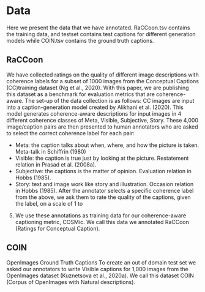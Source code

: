 # Data

Here we present the data that we have annotated. RaCCoon.tsv contains the training data, and testset contains test captions for different generation models while COIN.tsv contains the ground truth captions.

## RaCCoon
We have collected ratings on the quality of different image descriptions with coherence labels for a subset of 1000 images from the Conceptual Captions (CC)training dataset (Ng et al., 2020). With this paper, we are publishing this dataset as a benchmark for evaluation metrics that are coherence-aware. The set-up of the data collection is as follows: CC images are input into a caption-generation model created by Alikhani et al. (2020). This model generates coherence-aware descriptions for input
images in 4 different coherence classes of Meta, Visible, Subjective, Story. These 4,000 image/caption pairs are then presented to human annotators who are asked to select the correct
coherence label for each pair:
* Meta: the caption talks about when, where, and how the picture is taken. Meta-talk in Schiffrin (1980)
* Visible: the caption is true just by looking at the picture. Restatement relation in Prasad et al. (2008a).
* Subjective: the captions is the matter of opinion. Evaluation relation in Hobbs (1985).
* Story: text and image work like story and illustration. Occasion relation in Hobbs (1985).
After the annotator selects a specific coherence label from the above, we ask them to rate the quality of the captions, given the label, on a scale of 1 to
5. We use these annotations as training data for our coherence-aware captioning metric, COSMic. We call this data we annotated RaCCoon (Ratings for
Conceptual Caption).

## COIN
OpenImages Ground Truth Captions To create an out of domain test set we asked our annotators to write Visible captions for 1,000 images from the OpenImages dataset (Kuznetsova et al.,
2020a). We call this dataset COIN (Corpus of OpenImages with Natural descriptions). 
